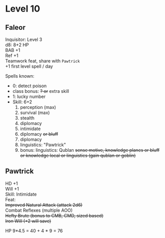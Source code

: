 # Level 10

## Faleor

Inquisitor: Level 3  
d8: 8+2 HP  
BAB +1  
Ref +1  
Teamwork feat, share with `Pawtrick`  
+1 first level spell / day  

Spells known:
- 0: detect poison
- class bonus: ~~? or~~ extra skill
- 1: lucky number
- Skill: 6+2
    1. perception (max)
    2. survival (max)
    3. stealth
    4. diplomacy 
    5. intimidate
    6. diplomacy ~~or bluff~~
    7. diplomacy
    8. linguistics: "Pawtrick"
    9. bonus: linguistics: Qublan ~~sense motive, knowledge planes or bluff or knowledge local or linguistics (gain qublan or goblin)~~

## Pawtrick

HD +1  
Will +1  
Skill: Intimidate  
Feat:   
~~Improved Natural Attack (attack 2d6)~~  
Combat Reflexes (multiple AOO)  
~~Hefty Brute (bonus to CMB, CMD, sized based)~~  
~~Iron Will (+2 will save)~~  

HP 9*4.5 = 40 + 4 * 9 = 76  

